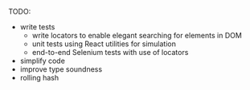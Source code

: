 TODO:
- write tests
  - write locators to enable elegant searching for elements in DOM
  - unit tests using React utilities for simulation
  - end-to-end Selenium tests with use of locators
- simplify code
- improve type soundness
- rolling hash
